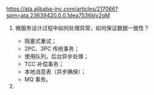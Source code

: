 https://ata.alibaba-inc.com/articles/217066?spm=ata.23639420.0.0.1dea7536kly2qM

1. 微服务设计过程中如何处理异常，如何保证数据一致性？
   - 阻塞式重试；
   - 2PC、3PC 传统事务；
   - 使用队列，后台异步处理；
   - TCC 补偿事务；
   - 本地消息表（异步确保）；
   - MQ 事务。

2. 

